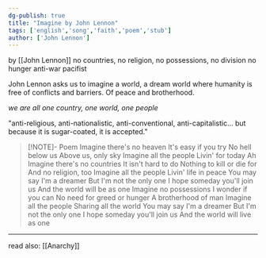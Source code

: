 ```yaml
---
dg-publish: true
title: "Imagine by John Lennon"
tags: ['english','song','faith','poem','stub']
author: ['John Lennon']
---
```

by [[John Lennon]]
no countries, no religion, no possessions, no division
no hunger
anti-war 
pacifist 

John Lennon asks us to imagine a world, a dream world where humanity is free of conflicts and barriers. Of peace and brotherhood.

*we are all one country, one world, one people*


"anti-religious, anti-nationalistic, anti-conventional, anti-capitalistic… but because it is sugar-coated, it is accepted."


>[!NOTE]- Poem
Imagine there's no heaven
It's easy if you try
No hell below us
Above us, only sky
Imagine all the people
Livin' for today
Ah
Imagine there's no countries
It isn't hard to do
Nothing to kill or die for
And no religion, too
Imagine all the people
Livin' life in peace
You may say I'm a dreamer
But I'm not the only one
I hope someday you'll join us
And the world will be as one
Imagine no possessions
I wonder if you can
No need for greed or hunger
A brotherhood of man
Imagine all the people
Sharing all the world
You may say I'm a dreamer
But I'm not the only one
I hope someday you'll join us
And the world will live as one


---
read also: [[Anarchy]]
